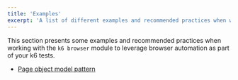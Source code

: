 ```yaml
---
title: 'Examples'
excerpt: 'A list of different examples and recommended practices when working with the k6 browser module'
---
```


This section presents some examples and recommended practices when working with the `k6 browser` module to leverage browser automation as part of your k6 tests.

- [Page object model pattern](/using-k6-browser/examples/page-object-model)


